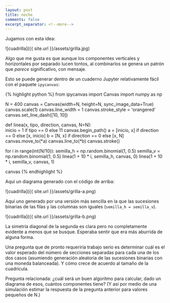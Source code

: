 ```yaml
--- 
layout: post 
title: noche 
comments: false 
excerpt_separator: <!--more--> 
---
```


Jugamos con esta idea:

![cuadrilla]({{ site.url }}/assets/grilla.jpg) 

<!--more-->

Algo que me gusta es que aunque los componentes verticales y horizontales
por separado lucen tontos, al combinarlos se genera un patrón que _parece_
significativo, con mensaje. 

Esto se puede generar dentro de un cuaderno Jupyter relativamente fácil
con el paquete `ipycanvas`:

{% highlight python %} 
from ipycanvas import Canvas 
import numpy as np

N = 400 
canvas = Canvas(width=N, height=N, sync_image_data=True) 
canvas.scale(1) 
canvas.line_width = 1 
canvas.stroke_style = 'orangered' 
canvas.set_line_dash([10, 10])

def linea(x, tipo, direction, canvas, N=N):   
    inicio = 1 if tipo == 0 else 11 
    canvas.begin_path() 
    a = [inicio, x] if direction == 0 else [x, inicio] 
    b = [N, x] if direction == 0 else [x, N] 
    canvas.move_to(*a) 
    canvas.line_to(*b) 
    canvas.stroke()

for i in range(int(N/10)):
    semilla_h = np.random.binomial(1, 0.5)
    semilla_v = np.random.binomial(1, 0.5)
    linea(1 + 10 * i, semilla_h, canvas, 0)
    linea(1 + 10 * i, semilla_v, canvas, 1)

canvas
{% endhighlight %}

Aquí un diagrama generado con el código de arriba:

![cuadrilla]({{ site.url }}/assets/grilla-a.png)

Aquí uno generado por una versión más sencilla en la que las sucesiones
binarias de las filas y las columnas son iguales (`semilla_h
= semilla_v`). 

![cuadrilla]({{ site.url }}/assets/grilla-b.png) 

La simetría diagonal de la segunda es clara pero no completamente evidente
a menos que se busque. Esperaba sentir que era más aburrida de alguna
forma.

Una pregunta que de pronto requeriría trabajo serio es determinar cuál es
el valor esperado del número de secciones separadas para cada una de los
dos casos (asumiendo generación aleatoria de las sucesiones binarias con
una moneda balanceada). Y cómo crece de acuerdo al tamaño de la
cuadrícula.

Pregunta relacionada: ¿cuál será un buen algoritmo para calcular, dado un
diagrama de esos, cuántos componentes tiene? (Y así por medio de una
simulación estimar la respuesta de la pregunta anterior para valores
pequeños de N.)

